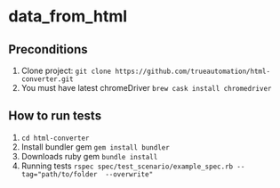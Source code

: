 # data_from_html

## Preconditions

1. Clone project: `git clone https://github.com/trueautomation/html-converter.git`
2. You must have latest chromeDriver `brew cask install chromedriver`

## How to run tests

1. `cd html-converter`
2. Install bundler gem `gem install bundler`
3. Downloads ruby gem `bundle install`
4. Running tests `rspec spec/test_scenario/example_spec.rb --tag="path/to/folder  --overwrite"`
